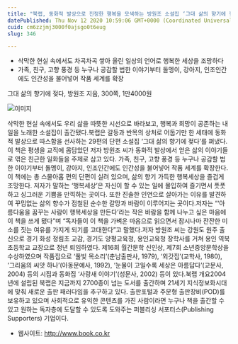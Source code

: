 ```yaml
---
title: "북랩, 동화적 발상으로 진정한 행복을 모색하는 방원조 소설집 ‘그대 삶의 향기에 젖다’ 출간"
datePublished: Thu Nov 12 2020 10:59:06 GMT+0000 (Coordinated Universal Time)
cuid: cm6zzjmj3000f0ajsgo0t6eug
slug: 346

---
```



- 삭막한 현실 속에서도 차곡차곡 쌓아 올린 일상의 언어로 행복한 세상을 조망하다
- 가족, 친구, 고향 풍경 등 누구나 공감할 법한 이야기부터 돌멩이, 강아지, 인조인간에도 인간성을 불어넣어 작품 세계를 확장

그대 삶의 향기에 젖다, 방원조 지음, 300쪽, 1만4000원

![이미지](https://cdn.hashnode.com/res/hashnode/image/upload/v1739248320670/6d141f0f-851e-4c1b-9a5c-a8185a27b6fa.jpeg)

삭막한 현실 속에서도 우리 삶을 따뜻한 시선으로 바라보고, 행복과 희망이 공존하는 내일을 노래한 소설집이 출간됐다.북랩은 갈등과 반목의 상처로 어둡기만 한 세태에 동화적 발상으로 따스함을 선사하는 29편의 단편 소설집 ‘그대 삶의 향기에 젖다’를 펴냈다.이 책은 평생을 교직에 몸담았던 저자 방원조 씨가 동화적 발상에서 얻은 삶의 이야기들로 엮은 친근한 일화들을 주제로 삼고 있다. 가족, 친구, 고향 풍경 등 누구나 공감할 법한 이야기부터 돌멩이, 강아지, 인조인간에도 인간성을 불어넣어 작품 세계를 확장한다.이 책에는 총 스물아홉 편의 단편이 실려 있으며, 삶의 향기 가득한 행복세상을 즐겁게 조망한다. 저자가 말하는 ‘행복세상’은 자신이 할 수 있는 일에 몰입하여 즐기면서 풋풋하고 싱그러운 기쁨을 만끽하는 곳이다. 또한 진솔한 인연으로 살아가는 이유를 발견하여 꾸밈없는 삶의 향수가 점철된 순수한 갈망과 바람이 이루어지는 곳이다.저자는 “‘아름다움을 꿈꾸는 사람이 행복세상을 만든다’라는 작은 바람을 함께 나누고 싶은 마음에 이 책을 쓰게 됐다”며 “독자들이 이 책을 가벼운 마음으로 읽으면서 잠시나마 잔잔한 미소를 짓는 여유를 가지게 되기를 고대한다”고 말했다.저자 방원조 씨는 강원도 원주 출신으로 경기 화성 정림초 교감, 경기도 양평교육청, 용인교육청 장학사를 거쳐 용인 역북초등학교 교장으로 정년 퇴임하였다. 제16회 월간문학 신인상, 제7회 소년중앙문학상을 수상하였으며 작품집으로 ‘풀빛 목소리’(춘남출판사, 1979), ‘외갓집’(교학사, 1980), ‘그리움의 씨앗 하나’(아동문예사, 1992), ‘눈물이 고일수록 세상은 아름답다’(교문사, 2004) 등의 시집과 동화집 ‘사랑새 이야기’(성문사, 2002) 등이 있다.북랩 개요2004년에 설립된 북랩은 지금까지 2700종이 넘는 도서를 출간하며 21세기 지식정보화시대에 맞춰 새로운 출판 패러다임을 추구하고 있다. 출판포털과 주문형 출판장비(POD)를 보유하고 있으며 사회적으로 유익한 콘텐츠를 가진 사람이라면 누구나 책을 출간할 수 있고 원하는 독자층에 도달할 수 있도록 도와주는 퍼블리싱 서포터스(Publishing Supporters) 기업이다.

- 웹사이트: http://www.book.co.kr